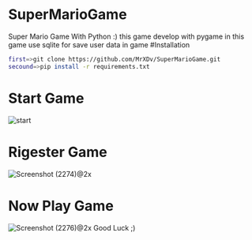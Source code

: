 # SuperMarioGame
Super Mario Game With Python :)
this game develop with pygame in this game use sqlite for save user data in game
#Installation
```bash
first=>git clone https://github.com/MrXDv/SuperMarioGame.git
secound=>pip install -r requirements.txt
```
# Start Game
![start](https://user-images.githubusercontent.com/63051195/127716191-a9336c92-7711-4da4-9520-0d12ac0d14a4.png)
# Rigester Game
![Screenshot (2274)@2x](https://user-images.githubusercontent.com/63051195/127716242-92a7ad28-8fd3-4722-93c6-0a835db0761c.png)
# Now Play Game
![Screenshot (2276)@2x](https://user-images.githubusercontent.com/63051195/127716301-52eaf911-b35a-466b-ad95-22beeaf7504f.png)
Good Luck ;)
